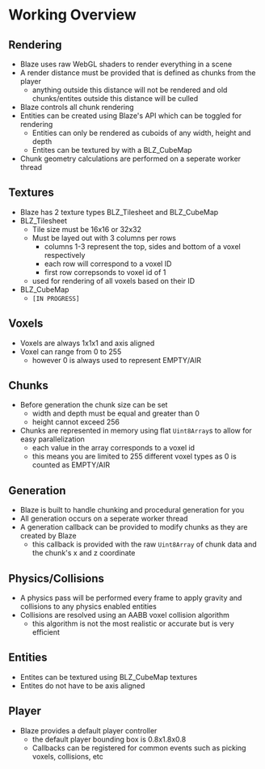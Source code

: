 # Working Overview

## Rendering

- Blaze uses raw WebGL shaders to render everything in a scene
- A render distance must be provided that is defined as chunks from the player
  - anything outside this distance will not be rendered and old chunks/entites outside this distance will be culled
- Blaze controls all chunk rendering
- Entities can be created using Blaze's API which can be toggled for rendering
  - Entities can only be rendered as cuboids of any width, height and depth
  - Entites can be textured by with a BLZ_CubeMap
- Chunk geometry calculations are performed on a seperate worker thread

## Textures

- Blaze has 2 texture types BLZ_Tilesheet and BLZ_CubeMap
- BLZ_Tilesheet
  - Tile size must be 16x16 or 32x32
  - Must be layed out with 3 columns per rows
    - columns 1-3 represent the top, sides and bottom of a voxel respectively
    - each row will correspond to a voxel ID
    - first row correpsonds to voxel id of 1
  - used for rendering of all voxels based on their ID
- BLZ_CubeMap
  - `[IN PROGRESS]`

## Voxels

- Voxels are always 1x1x1 and axis aligned
- Voxel can range from 0 to 255
  - however 0 is always used to represent EMPTY/AIR

## Chunks

- Before generation the chunk size can be set
  - width and depth must be equal and greater than 0
  - height cannot exceed 256
- Chunks are represented in memory using flat `Uint8Array`s to allow for easy parallelization
  - each value in the array corresponds to a voxel id
  - this means you are limited to 255 different voxel types as 0 is counted as EMPTY/AIR

## Generation

- Blaze is built to handle chunking and procedural generation for you
- All generation occurs on a seperate worker thread
- A generation callback can be provided to modify chunks as they are created by Blaze
  - this callback is provided with the raw `Uint8Array` of chunk data and the chunk's x and z coordinate

## Physics/Collisions

- A physics pass will be performed every frame to apply gravity and collisions to any physics enabled entities
- Collisions are resolved using an AABB voxel collision algorithm
  - this algorithm is not the most realistic or accurate but is very efficient

## Entities

- Entites can be textured using BLZ_CubeMap textures
- Entites do not have to be axis aligned

## Player

- Blaze provides a default player controller
  - the default player bounding box is 0.8x1.8x0.8
  - Callbacks can be registered for common events such as picking voxels, collisions, etc
